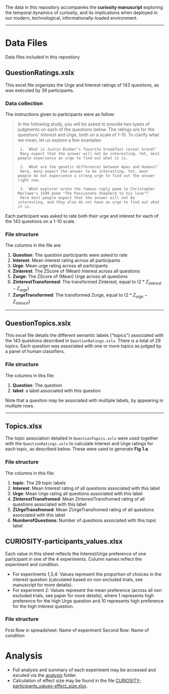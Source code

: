 The data in this repository accompanies the **curiosity manuscript** exploring the temporal dynamics of curiosity, and its  implications when deployed in our modern, technological, informationally-loaded environment.

-------------

# Data Files 
Data files included in this repostiory
## QuestionRatings.xslx 

This excel file organizes the Urge and Interest ratings of 143 questions, as was executed by 39 participants. 
### Data collection
The instructions given to participants were as follow:


> In the following study, you will be asked to provide two types of  judgments on each of the questions below. The ratings are for the  questions' *Interest* and *Urge*, both on a scale of 1-10.  To clarify what we mean, let us explore a few examples:
>
>      1. `What is Justin Bieber’s favorite breakfast cereal brand?`
>      Many expect that the answer will not be interesting. Yet, most people experience an urge to find out what it is. 
>      
>      2. `What are the genetic differences between Apes and Humans?`
>      Here, many expect the answer to be interesting. Yet, most people do not experience a strong urge to find out the answer right now.
>      
>      3. `What explorer wrote the famous reply poem to Christopher Marlowe's 1599 poem "The Passionate Shepherd to his love"?` 
>      Here most people expect that the answer will not be interesting, and they also do not have an urge to find out what it is.

Each participant was asked to rate both their urge and interest for each of the 143 questions on a 1-10 scale. 
### File structure 
The columns in the file are:

 1. **Question**: The question participants were asked to rate 
 2. **Interest**:    Mean interest rating across all participants 
 3. **Urge**: Mean urge rating across all participants 
 4. **Zinterest**: The ZScore of (Mean) Interest across all questions 
 5. **Zurge**: The ZScore of (Mean) Urge across all questions 
 6. **ZinterestTransformed**: The transformed Zinterest, equal to $(2*Z_{interest}-Z_{urge})$
 7. **ZurgeTransformed**: The transformed Zurge, equal to $(2*Z_{urge}-Z_{interest})$

-------------

## QuestionTopics.xslx

This excel file details the different semantic labels ("topics") associated with the 143 questions described in `QuestionRatings.xslx`.
There is a total of 29 topics. Each question was associated with one or more topics as judged by a panel of human classifiers. 

### File structure 
The columns in this file:

1. **Question**: The question
1. **label**: a label associated with this question

Note that a question may be associated with multiple labels, by appearing in multiple rows.

--------------------

## Topics.xlsx
The topic association detailed in `QuestionTopics.xslx`  were used together with the `QuestionRatings.xslx` to calculate Interest and Urge ratings for each topic, as described below. These were used to generate **Fig 1.a**.

### File structure 
The columns in this file:
1. **topic**: The 29 topic labels
1. **Interest**: Mean Interest rating of all questions associated with this label
1. **Urge**: Mean Urge rating all questions associated with this label
1. **ZInterestTransfromed**: Mean ZInterestTransfromed rating of all questions associated with this label
1. **ZUrgeTransfromed**: Mean ZUrgeTransfromed rating of all questions associated with this label
1. **NumberofQuestions**: Number of questions associated with this topic label


## CURIOSITY-participants_values.xlsx
Each value in this sheet reflects the Interest/Urge preference of one participant in one of the 4 experiments. Column names reflect the experiment and condition. 

*  For experiments 1,3,4: Values represent the proportion of choices in the interest question (calculated based on non excluded trials, see manuscript for more details).
*  For experiment 2: Values represent the mean preference (across all non excluded trials, see paper for more details), where 1 represents high preference for the high Urge question and 10 represents high preference for the high Interest question. 

### File structure 
First Row in spreadsheet: Name of experiment
Second Row: Name of condition

# Analysis
* Full analysis and summary of each experiment may be accessed and excuted via the [analysis](https://github.com/mleshkowitz/CURI/tree/master/analysis) folder.
* Calculation of effect size may be found in the file [CURIOSITY-participants_values-effect_size.xlsx](https://github.com/mleshkowitz/CURI/blob/master/CURIOSITY-participants_values-effect_size.xlsx).

